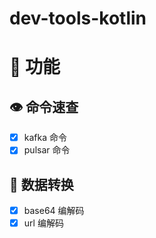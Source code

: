 # dev-tools-kotlin
# 🚀 功能
## 👁️ 命令速查
- [x] kafka 命令
- [x] pulsar 命令
## 🔄 数据转换
- [x] base64 编解码
- [x] url 编解码
